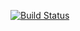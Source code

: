 [![Build Status](https://travis-ci.org/SharadVenkateswaran/travistest2.svg?branch=master)](https://travis-ci.org/SharadVenkateswaran/travistest2)

